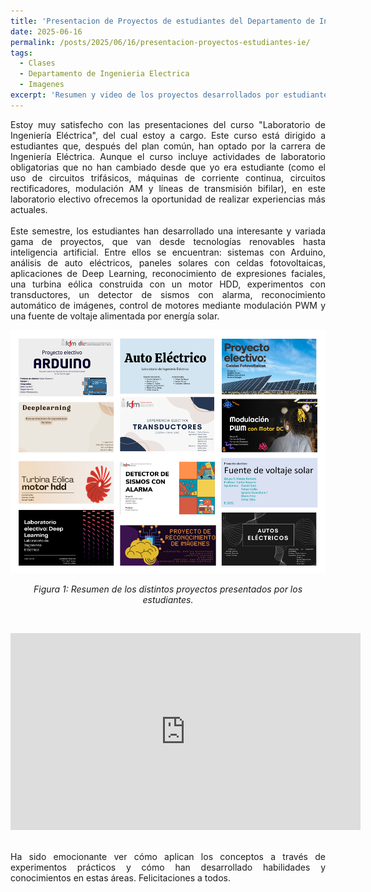 ```yaml
---
title: 'Presentacion de Proyectos de estudiantes del Departamento de Ingeniería Eléctrica de la Universidad de Chile'
date: 2025-06-16
permalink: /posts/2025/06/16/presentacion-proyectos-estudiantes-ie/
tags:
  - Clases
  - Departamento de Ingenieria Electrica
  - Imagenes
excerpt: 'Resumen y video de los proyectos desarrollados por estudiantes del curso Laboratorio de Ingeniería Eléctrica, con aplicaciones en energías renovables e inteligencia artificial.'
---
```

<div style="text-align: justify;">Estoy muy satisfecho con las presentaciones del curso "Laboratorio de Ingeniería Eléctrica", del cual estoy a cargo. Este curso está dirigido a estudiantes que, después del plan común, han optado por la carrera de Ingeniería Eléctrica. Aunque el curso incluye actividades de laboratorio obligatorias que no han cambiado desde que yo era estudiante (como el uso de circuitos trifásicos, máquinas de corriente continua, circuitos rectificadores, modulación AM y líneas de transmisión bifilar), en este laboratorio electivo ofrecemos la oportunidad de realizar experiencias más actuales.</div>


<br>
<div style="text-align: justify;">Este semestre, los estudiantes han desarrollado una interesante y variada gama de proyectos, que van desde tecnologías renovables hasta inteligencia artificial. Entre ellos se encuentran: sistemas con Arduino, análisis de auto eléctricos, paneles solares con celdas fotovoltaicas, aplicaciones de Deep Learning, reconocimiento de expresiones faciales, una turbina eólica construida con un motor HDD, experimentos con transductores, un detector de sismos con alarma, reconocimiento automático de imágenes, control de motores mediante modulación PWM y una fuente de voltaje alimentada por energía solar.</div>

<p align="center">
  <p align="center">
  <img src="/files/proyectos_2025_01.png" alt="Resumen de los distintos proyectos presentados por los estudiantes">
</p>
<p align="center">
  <em>Figura 1: Resumen de los distintos proyectos presentados por los estudiantes.</em>
</p>
<br>
<p align="center">
<p align="center">
<iframe width="560" height="315" src="https://www.youtube.com/embed/7sathkVztg0" frameborder="0" allow="accelerometer; autoplay; encrypted-media; gyroscope; picture-in-picture" allowfullscreen></iframe>

</p>
</p>
<br>
<div style="text-align: justify;">Ha sido emocionante ver cómo aplican los conceptos a través de experimentos prácticos y cómo han desarrollado habilidades y conocimientos en estas áreas. Felicitaciones a todos.</div>
